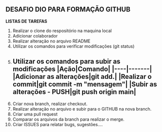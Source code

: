 ## DESAFIO DIO PARA FORMAÇÃO GITHUB

**LISTAS DE TAREFAS**

1. Realizar o clone do respositório na maquina local
2. Adicionar colaborador
3. Realizar alteração no arquivo README
4. Utilizar os comandos para verificar modificações (git status)
5. Utilizar os comandos para subir as modificações
   |Ação|Comando|
   |----|-------|
   |Adicionar as alterações|git add.|
   |Realizar o commit|git commit -m "mensagem"|
   |Subir as alterações - PUSH|git push origin main|
   -----
6. Criar nova branch, realizar checkout.
7. Realizar alteração no arquivo e subir para o GITHUB na nova branch.
8. Criar uma pull request
9. Comparar os arquivos da branch para realizar o merge.
10. Criar ISSUES para relatar bugs, sugestões....